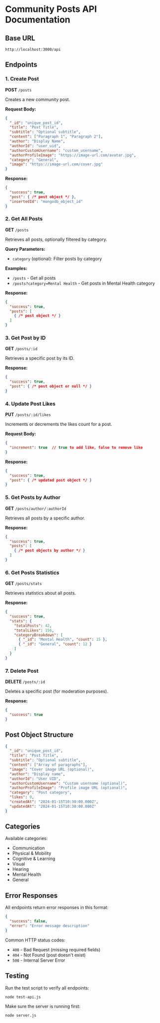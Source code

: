# Community Posts API Documentation

## Base URL
```
http://localhost:3000/api
```

## Endpoints

### 1. Create Post
**POST** `/posts`

Creates a new community post.

**Request Body:**
```json
{
  "_id": "unique_post_id",
  "title": "Post Title",
  "subtitle": "Optional subtitle",
  "content": ["Paragraph 1", "Paragraph 2"],
  "author": "Display Name",
  "authorId": "user_uid",
  "authorCustomUsername": "custom_username",
  "authorProfileImage": "https://image-url.com/avatar.jpg",
  "category": "General",
  "image": "https://image-url.com/cover.jpg"
}
```

**Response:**
```json
{
  "success": true,
  "post": { /* post object */ },
  "insertedId": "mongodb_object_id"
}
```

### 2. Get All Posts
**GET** `/posts`

Retrieves all posts, optionally filtered by category.

**Query Parameters:**
- `category` (optional): Filter posts by category

**Examples:**
- `/posts` - Get all posts
- `/posts?category=Mental Health` - Get posts in Mental Health category

**Response:**
```json
{
  "success": true,
  "posts": [
    { /* post object */ }
  ]
}
```

### 3. Get Post by ID
**GET** `/posts/:id`

Retrieves a specific post by its ID.

**Response:**
```json
{
  "success": true,
  "post": { /* post object or null */ }
}
```

### 4. Update Post Likes
**PUT** `/posts/:id/likes`

Increments or decrements the likes count for a post.

**Request Body:**
```json
{
  "increment": true  // true to add like, false to remove like
}
```

**Response:**
```json
{
  "success": true,
  "post": { /* updated post object */ }
}
```

### 5. Get Posts by Author
**GET** `/posts/author/:authorId`

Retrieves all posts by a specific author.

**Response:**
```json
{
  "success": true,
  "posts": [
    { /* post objects by author */ }
  ]
}
```

### 6. Get Posts Statistics
**GET** `/posts/stats`

Retrieves statistics about all posts.

**Response:**
```json
{
  "success": true,
  "stats": {
    "totalPosts": 42,
    "totalLikes": 156,
    "categoryBreakdown": [
      { "_id": "Mental Health", "count": 15 },
      { "_id": "General", "count": 12 }
    ]
  }
}
```

### 7. Delete Post
**DELETE** `/posts/:id`

Deletes a specific post (for moderation purposes).

**Response:**
```json
{
  "success": true
}
```

## Post Object Structure

```json
{
  "_id": "unique_post_id",
  "title": "Post Title",
  "subtitle": "Optional subtitle",
  "content": ["Array of paragraphs"],
  "image": "Cover image URL (optional)",
  "author": "Display name",
  "authorId": "User UID",
  "authorCustomUsername": "Custom username (optional)",
  "authorProfileImage": "Profile image URL (optional)",
  "category": "Post category",
  "likes": 0,
  "createdAt": "2024-01-15T10:30:00.000Z",
  "updatedAt": "2024-01-15T10:30:00.000Z"
}
```

## Categories

Available categories:
- Communication
- Physical & Mobility
- Cognitive & Learning
- Visual
- Hearing
- Mental Health
- General

## Error Responses

All endpoints return error responses in this format:

```json
{
  "success": false,
  "error": "Error message description"
}
```

Common HTTP status codes:
- `400` - Bad Request (missing required fields)
- `404` - Not Found (post doesn't exist)
- `500` - Internal Server Error

## Testing

Run the test script to verify all endpoints:

```bash
node test-api.js
```

Make sure the server is running first:

```bash
node server.js
```
